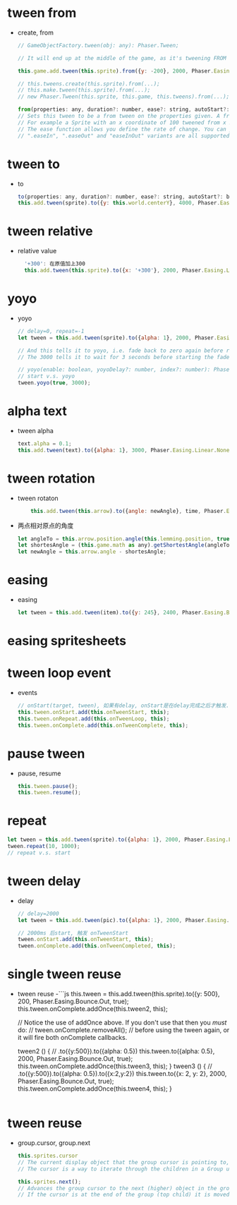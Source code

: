 # tween from
  - create, from
    ```js
    // GameObjectFactory.tween(obj: any): Phaser.Tween;

    // It will end up at the middle of the game, as it's tweening FROM the value given below to its current position.

    this.game.add.tween(this.sprite).from({y: -200}, 2000, Phaser.Easing.Bounce.Out, true);

    // this.tweens.create(this.sprite).from(...);
    // this.make.tween(this.sprite).from(...);
    // new Phaser.Tween(this.sprite, this.game, this.tweens).from(...);

    from(properties: any, duration?: number, ease?: string, autoStart?: boolean, delay?: number, repeat?: number, yoyo?: boolean): Phaser.Tween;
    // Sets this tween to be a from tween on the properties given. A from tween sets the target to the destination value and tweens to its current value.
    // For example a Sprite with an x coordinate of 100 tweened from x 500 would be set to x 500 and then tweened to x 100 by giving a properties object of { x: 500 }.
    // The ease function allows you define the rate of change. You can pass either a function such as Phaser.Easing.Circular.Out or a string such as "Circ".
    // ".easeIn", ".easeOut" and "easeInOut" variants are all supported for all ease types.

    ```

# tween to
  - to
    ```js
    to(properties: any, duration?: number, ease?: string, autoStart?: boolean, delay?: number, repeat?: number, yoyo?: boolean): Phaser.Tween;
    this.add.tween(sprite).to({y: this.world.centerY}, 4000, Phaser.Easing.Bounce.Out, true);

    ```
# tween relative
  - relative value
    ```js
      '+300': 在原值加上300
      this.add.tween(this.sprite).to({x: '+300'}, 2000, Phaser.Easing.Linear.None, true);

    ```

# yoyo
  - yoyo
    ```js
    // delay=0, repeat=-1
    let tween = this.add.tween(sprite).to({alpha: 1}, 2000, Phaser.Easing.Linear.None, true, 0, -1);

    // And this tells it to yoyo, i.e. fade back to zero again before repeating.
    // The 3000 tells it to wait for 3 seconds before starting the fade back.

    // yoyo(enable: boolean, yoyoDelay?: number, index?: number): Phaser.Tween;
    // start v.s. yoyo
    tween.yoyo(true, 3000);

    ```

# alpha text
  - tween alpha
    ```js
    text.alpha = 0.1;
    this.add.tween(text).to({alpha: 1}, 3000, Phaser.Easing.Linear.None, true, 0, -1, true);

    ```
# tween rotation
  - tween rotaton
    ```js
        this.add.tween(this.arrow).to({angle: newAngle}, time, Phaser.Easing.Linear.None, true);

    ```
  - 两点相对原点的角度
    ```js
    let angleTo = this.arrow.position.angle(this.lemming.position, true);
    let shortesAngle = (this.game.math as any).getShortestAngle(angleTo, this.arrow.angle);
    let newAngle = this.arrow.angle - shortesAngle;

    ```

# easing
  - easing
    ```js
    let tween = this.add.tween(item).to({y: 245}, 2400, Phaser.Easing.Bounce.Out, true);

    ```
# easing spritesheets
# tween loop event
  - events
    ```js
    // onStart(target, tween), 如果有delay, onStart是在delay完成之后才触发.
    this.tween.onStart.add(this.onTweenStart, this);
    this.tween.onRepeat.add(this.onTweenLoop, this);
    this.tween.onComplete.add(this.onTweenComplete, this);

    ```

# pause tween
  - pause, resume
    ```js
    this.tween.pause();
    this.tween.resume();

    ```
# repeat
  ```js
  let tween = this.add.tween(sprite).to({alpha: 1}, 2000, Phaser.Easing.Linear.None, true);
  tween.repeat(10, 1000);
  // repeat v.s. start

  ```
# tween delay
  - delay
    ```js
    // delay=2000
    let tween = this.add.tween(pic).to({alpha: 1}, 2000, Phaser.Easing.Linear.None, true, 2000);

    // 2000ms 后start, 触发 onTweenStart
    tween.onStart.add(this.onTweenStart, this);
    tween.onComplete.add(this.onTweenCompleted, this);

    ```

# single tween reuse
  - tween reuse
    -```js
    this.tween = this.add.tween(this.sprite).to({y: 500}, 200, Phaser.Easing.Bounce.Out, true);
    this.tween.onComplete.addOnce(this.tween2, this);

    //  Notice the use of addOnce above. If you don't use that then you *must* do:
    // tween.onComplete.removeAll();
    //  before using the tween again, or it will fire both onComplete callbacks.

    tween2 () {
      // .to({y:500}).to({alpha: 0.5})
      this.tween.to({alpha: 0.5}, 2000, Phaser.Easing.Bounce.Out, true);
      this.tween.onComplete.addOnce(this.tween3, this);
    }
    tween3 () {
      // .to({y:500}).to({alpha: 0.5}).to({x:2,y:2})
      this.tween.to({x: 2, y: 2}, 2000, Phaser.Easing.Bounce.Out, true);
      this.tween.onComplete.addOnce(this.tween4, this);
    }

    ```
# tween reuse
  - group.cursor, group.next
    ```js
    this.sprites.cursor
    // The current display object that the group cursor is pointing to, if any. (Can be set manually.)
    // The cursor is a way to iterate through the children in a Group using next and previous.

    this.sprites.next();
    // Advances the group cursor to the next (higher) object in the group.
    // If the cursor is at the end of the group (top child) it is moved the start of the group (bottom child).

    ```
